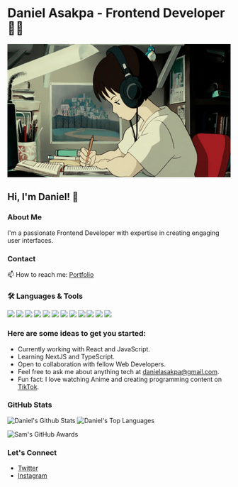 # Daniel Asakpa - Frontend Developer 👨‍💻

<!--  ![Daniel Asakap](https://github.com/danielasakpa/danielasakpa/blob/main/coding.gif) -->
<!--  ![Profile Views](https://api.visitorbadge.io/api/visitors?path=danielasakpa&label=Visitors&countColor=%2314b8a6) -->


<p align="center">
  <img src="https://github.com/danielasakpa/danielasakpa/blob/main/coding.gif" alt="Alt Text" height="300px">
</p>



## Hi, I'm Daniel! 👋

### About Me
I'm a passionate Frontend Developer with expertise in creating engaging user interfaces.

### Contact
📫 How to reach me: [Portfolio](https://daniel-asakpa-portfolio.netlify.app/)

### :hammer_and_wrench:  Languages & Tools
<div float="left">
 <img src="https://img.shields.io/badge/HTML5-E34F26?style=for-the-badge&logo=html5&logoColor=white" width="100">
 <img src="https://img.shields.io/badge/CSS3-1572B6?style=for-the-badge&logo=css3&logoColor=white" width="100">
 <img src="https://img.shields.io/badge/JavaScript-323330?style=for-the-badge&logo=javascript&logoColor=F7DF1E" width="100" display="inline">
 <img src="https://img.shields.io/badge/Bootstrap-563D7C?style=for-the-badge&logo=bootstrap&logoColor=white" width="100" display="inline">
 <img src="https://img.shields.io/badge/Node.js-339933?style=for-the-badge&logo=nodedotjs&logoColor=white" width="100" display="inline">
 <img src="https://img.shields.io/badge/Express.js-404D59?style=for-the-badge" width="100" display="inline">
 <img src="https://img.shields.io/badge/MongoDB-4EA94B?style=for-the-badge&logo=mongodb&logoColor=white" width="100" display="inline">
 <img src="https://img.shields.io/badge/React-20232A?style=for-the-badge&logo=react&logoColor=61DAFB" width="100" display="inline">
 <img src="https://img.shields.io/badge/Redux-593D88?style=for-the-badge&logo=redux&logoColor=white" width="100" display="inline">
 <img src="https://img.shields.io/badge/tailwindcss-%2338B2AC.svg?style=for-the-badge&logo=tailwind-css&logoColor=white" width="100" display="inline">
 <img src="https://img.shields.io/badge/Material--UI-0081CB?style=for-the-badge&logo=material-ui&logoColor=white" width="100" display="inline">
 <img src="https://img.shields.io/badge/GIT-E44C30?style=for-the-badge&logo=git&logoColor=white" width="100" >
</div>



### Here are some ideas to get you started:
- Currently working with React and JavaScript.
- Learning NextJS and TypeScript.
- Open to collaboration with fellow Web Developers.
- Feel free to ask me about anything tech at [danielasakpa@gmail.com](mailto:danielasakpa@gmail.com).
- Fun fact: I love watching Anime and creating programming content on [TikTok](https://www.tiktok.com/@?_t=8jR4aSHP4oH&_r=1).

### GitHub Stats
<p float="left">
<picture>
<source 
  srcset="https://github-readme-stats.vercel.app/api?username=danielasakpa&show_icons=true&count_private=true&title_color=14b8a6&icon_color=14b8a6&theme=dark&bg_color=00000000&hide_border=true&card_width=410"
  media="(prefers-color-scheme: dark)"
/>
<source
  srcset="https://github-readme-stats.vercel.app/api?username=danielasakpa&show_icons=true&count_private=true&title_color=14b8a6&icon_color=14b8a6&theme=light&bg_color=00000000&hide_border=true&card_width=410"
  media="(prefers-color-scheme: light), (prefers-color-scheme: no-preference)"
/>
<img alt="Daniel's Github Stats" style="vertical-align: top;"/>
</picture>
<picture>
<source 
  srcset="https://github-readme-stats.vercel.app/api/top-langs/?username=danielasakpa&theme=dark&bg_color=00000000&title_color=14b8a6&hide_border=true&layout=compact&langs_count=8&hide=cmake"
  media="(prefers-color-scheme: dark)"
/>
<source
  srcset="https://github-readme-stats.vercel.app/api/top-langs/?username=danielasakpa&theme=light&bg_color=00000000&title_color=14b8a6&hide_border=true&layout=compact&langs_count=8&hide=cmake"
  media="(prefers-color-scheme: light), (prefers-color-scheme: no-preference)"
/>
<img alt="Daniel's Top Languages" style="vertical-align: top;"/>
</picture>
</p>

<picture>
<source 
  srcset="https://github-profile-trophy.vercel.app/?username=danielasakpa&theme=onestar&no-frame=true&no-bg=true&rank=-C,-B"
  media="(prefers-color-scheme: dark)"
/>
<source
  srcset="https://github-profile-trophy.vercel.app/?username=danielasakpa&theme=flat&no-frame=true&no-bg=true&rank=-C,-B"
  media="(prefers-color-scheme: light), (prefers-color-scheme: no-preference)"
/>
<img alt="Sam's GitHub Awards" style="vertical-align: top;"/>
</picture>

### Let's Connect
- [Twitter](https://twitter.com/oba_code)
- [Instagram](https://www.instagram.com/oba.code/?hl=en)
